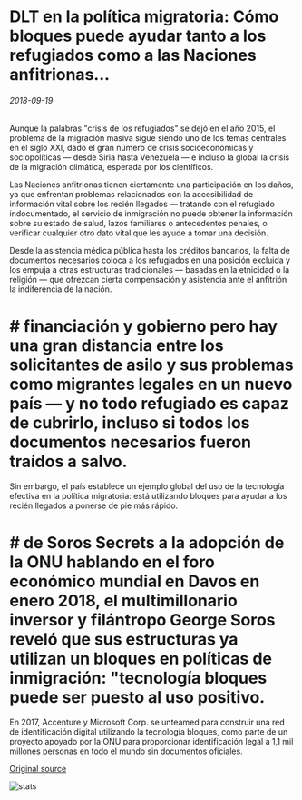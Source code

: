 # DLT en la política migratoria: Cómo bloques puede ayudar tanto a los refugiados como a las Naciones anfitrionas...

###### 2018-09-19

Aunque la palabras "crisis de los refugiados" se dejó en el año 2015, el problema de la migración masiva sigue siendo uno de los temas centrales en el siglo XXI, dado el gran número de crisis socioeconómicas y sociopolíticas — desde Siria hasta Venezuela — e incluso la global la crisis de la migración climática, esperada por los científicos.

Las Naciones anfitrionas tienen ciertamente una participación en los daños, ya que enfrentan problemas relacionados con la accesibilidad de información vital sobre los recién llegados — tratando con el refugiado indocumentado, el servicio de inmigración no puede obtener la información sobre su estado de salud, lazos familiares o antecedentes penales, o verificar cualquier otro dato vital que les ayude a tomar una decisión.

Desde la asistencia médica pública hasta los créditos bancarios, la falta de documentos necesarios coloca a los refugiados en una posición excluida y los empuja a otras estructuras tradicionales — basadas en la etnicidad o la religión — que ofrezcan cierta compensación y asistencia ante el anfitrión la indiferencia de la nación.

# # financiación y gobierno pero hay una gran distancia entre los solicitantes de asilo y sus problemas como migrantes legales en un nuevo país — y no todo refugiado es capaz de cubrirlo, incluso si todos los documentos necesarios fueron traídos a salvo.

Sin embargo, el país establece un ejemplo global del uso de la tecnología efectiva en la política migratoria: está utilizando bloques para ayudar a los recién llegados a ponerse de pie más rápido.

# # de Soros Secrets a la adopción de la ONU hablando en el foro económico mundial en Davos en enero 2018, el multimillonario inversor y filántropo George Soros reveló que sus estructuras ya utilizan un bloques en políticas de inmigración: "tecnología bloques puede ser puesto al uso positivo.

En 2017, Accenture y Microsoft Corp. se unteamed para construir una red de identificación digital utilizando la tecnología bloques, como parte de un proyecto apoyado por la ONU para proporcionar identificación legal a 1,1 mil millones personas en todo el mundo sin documentos oficiales.

[Original source](https://cointelegraph.com/news/dlt-in-migration-policy-how-blockchain-can-help-both-refugees-and-host-nations)

![stats](https://c.statcounter.com/11760860/0/a89fa40b/1/ "stats")